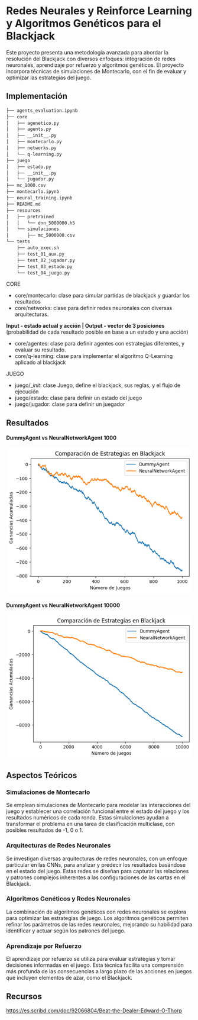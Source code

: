 # Redes Neurales y Reinforce Learning y Algoritmos Genéticos para el Blackjack

Este proyecto presenta una metodología avanzada para abordar la resolución del Blackjack con diversos enfoques: integración de redes neuronales, aprendizaje por refuerzo y algoritmos genéticos. El proyecto incorpora técnicas de simulaciones de Montecarlo, con el fin de evaluar y optimizar las estrategias del juego.



## Implementación 

```bash 
├── agents_evaluation.ipynb
├── core
│   ├── agenetico.py
│   ├── agents.py
│   ├── __init__.py
│   ├── montecarlo.py
│   ├── networks.py
│   └── q-learning.py
├── juego
│   ├── estado.py
│   ├── __init__.py
│   └── jugador.py
├── mc_1000.csv
├── montecarlo.ipynb
├── neural_training.ipynb
├── README.md
├── resources
│   ├── pretrained
│   │   └── dnn_5000000.h5
│   └── simulaciones
│       ├── mc_5000000.csv
└── tests
    ├── auto_exec.sh
    ├── test_01_aux.py
    ├── test_02_jugador.py
    ├── test_03_estado.py
    └── test_04_juego.py
```

CORE
- core/montecarlo: clase para simular partidas de blackjack y guardar los resultados
- core/networks:   clase para definir redes neuronales con diversas arquitecturas.

**Input - estado actual y acción | Output - vector de 3 posiciones** (probabilidad de cada resultado posible en base a un estado y una acción)


- core/agentes:    clase para definir agentes con estrategias diferentes, y evaluar su resultado.
- core/q-learning: clase para implementar el algoritmo Q-Learning aplicado al blackjack

JUEGO
- juego/__init_:   clase Juego, define el blackjack, sus reglas, y el flujo de ejecución
- juego/estado:    clase para definir un estado del juego
- juego/jugador:   clase para definir un juegador





## Resultados

#### DummyAgent vs NeuralNetworkAgent 1000 
![Results DummyAgent vs NeuralNetworkAgent](resources/images/image.png)

#### DummyAgent vs NeuralNetworkAgent 10000
![Results DummyAgent vs NeuralNetworkAgent](resources/images/image2.png)



## Aspectos Teóricos

### Simulaciones de Montecarlo

Se emplean simulaciones de Montecarlo para modelar las interacciones del juego y establecer una correlación funcional entre el estado del juego y los resultados numéricos de cada ronda. Estas simulaciones ayudan a transformar el problema en una tarea de clasificación multiclase, con posibles resultados de -1, 0 o 1.


### Arquitecturas de Redes Neuronales

Se investigan diversas arquitecturas de redes neuronales, con un enfoque particular en las CNNs, para analizar y predecir los resultados basándose en el estado del juego. Estas redes se diseñan para capturar las relaciones y patrones complejos inherentes a las configuraciones de las cartas en el Blackjack.


### Algoritmos Genéticos y Redes Neuronales

La combinación de algoritmos genéticos con redes neuronales se explora para optimizar las estrategias de juego. Los algoritmos genéticos permiten refinar los parámetros de las redes neuronales, mejorando su habilidad para identificar y actuar según los patrones del juego.


### Aprendizaje por Refuerzo

El aprendizaje por refuerzo se utiliza para evaluar estrategias y tomar decisiones informadas en el juego. Esta técnica facilita una comprensión más profunda de las consecuencias a largo plazo de las acciones en juegos que incluyen elementos de azar, como el Blackjack.



## Recursos 

https://es.scribd.com/doc/92066804/Beat-the-Dealer-Edward-O-Thorp
